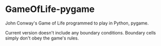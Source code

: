 # GameOfLife-pygame
John Conway's Game of Life programmed to play in Python, pygame.

Current version doesn't include any boundary conditions. 
Boundary cells simply don't obey the game's rules.
